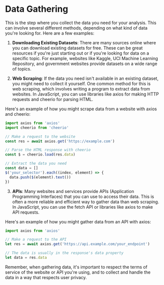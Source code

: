 # Data Gathering

This is the step where you collect the data you need for your analysis. This can
involve several different methods, depending on what kind of data you're looking
for. Here are a few examples:

1. **Downloading Existing Datasets**: There are many sources online where you
   can download existing datasets for free. These can be great resources if
   you're just starting out or if you're looking for data on a specific topic.
   For example, websites like Kaggle, UCI Machine Learning Repository, and
   government websites provide datasets on a wide range of topics.

2. **Web Scraping**: If the data you need isn't available in an existing
   dataset, you might need to collect it yourself. One common method for this is
   web scraping, which involves writing a program to extract data from websites.
   In JavaScript, you can use libraries like axios for making HTTP requests and
   cheerio for parsing HTML.

Here's an example of how you might scrape data from a website with axios and
cheerio:

```ts
import axios from 'axios'
import cheerio from 'cheerio'

// Make a request to the website
const res = await axios.get('https://example.com')

// Parse the HTML response with cheerio
const $ = cheerio.load(res.data)

// Extract the data you need
const data = []
$('your_selector').each((index, element) => {
  data.push($(element).text())
})
```

3. **APIs**: Many websites and services provide APIs (Application Programming
   Interfaces) that you can use to access their data. This is often a more
   reliable and efficient way to gather data than web scraping. In JavaScript,
   you can use the fetch API or libraries like axios to make API requests.

Here's an example of how you might gather data from an API with axios:

```ts
import axios from 'axios'

// Make a request to the API
let res = await axios.get('https://api.example.com/your_endpoint')

// The data is usually in the response's data property
let data = res.data
```

Remember, when gathering data, it's important to respect the terms of service of
the website or API you're using, and to collect and handle the data in a way
that respects user privacy.
